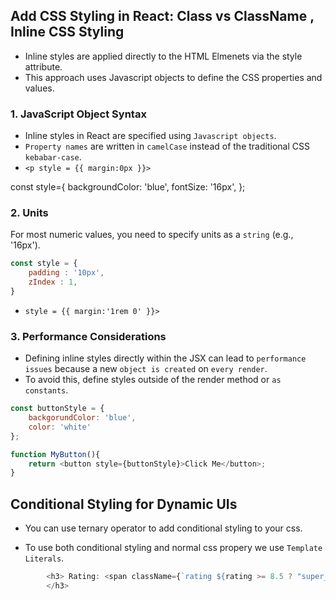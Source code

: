 ## Add CSS Styling in React: Class vs ClassName , Inline CSS Styling 

- Inline styles are applied directly to the HTML Elmenets via the style attribute. 
- This approach uses Javascript objects to define the CSS properties and values.

### 1. JavaScript Object Syntax

- Inline styles in React are specified using `Javascript objects`. 
- `Property names` are written in `camelCase` instead of the traditional CSS `kebabar-case`.
- `<p style = {{ margin:0px }}>`

const style={
    backgroundColor: 'blue',
    fontSize: '16px',
};

### 2. Units

For most numeric values, you need to specify units as a `string` (e.g., '16px').

```javascript
const style = {
    padding : '10px',
    zIndex : 1,
}
```

- `style = {{ margin:'1rem 0' }}>`

### 3. Performance Considerations

- Defining inline styles directly within the JSX can lead to `performance issues` because a new `object is created` on `every render`.
-  To avoid this, define styles outside of the render method or `as constants`.

```javascript
const buttonStyle = {
    backgorundColor: 'blue',
    color: 'white'
};

function MyButton(){
    return <button style={buttonStyle}>Click Me</button>;
}
```

## Conditional Styling for Dynamic UIs 

- You can use ternary operator to add conditional styling to your css.

- To use both conditional styling and normal css propery we use `Template Literals`.

```javascript
        <h3> Rating: <span className={`rating ${rating >= 8.5 ? "super_hit" : "average" }`}>{rating}</span>
        </h3>
````